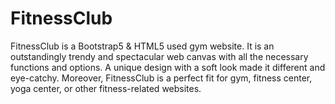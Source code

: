 # FitnessClub
FitnessClub is a Bootstrap5 &amp; HTML5 used gym website. It is an outstandingly trendy and spectacular web canvas with all the necessary functions and options. A unique design with a soft look made it different and eye-catchy. Moreover, FitnessClub is a perfect fit for gym, fitness center, yoga center, or other fitness-related websites.
